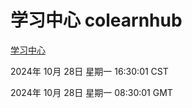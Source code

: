# 学习中心 colearnhub
[学习中心](http://219.139.197.74:56308/colearnhub/)

2024年 10月 28日 星期一 16:30:01 CST

2024年 10月 28日 星期一 08:30:01 GMT
